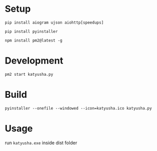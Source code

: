 # Setup

```pip install aiogram ujson aiohttp[speedups]```

```pip install pyinstaller```

```npm install pm2@latest -g```

# Development

```pm2 start katyusha.py```

# Build

```pyinstaller --onefile --windowed --icon=katyusha.ico katyusha.py```

# Usage

run ```katyusha.exe``` inside dist folder
